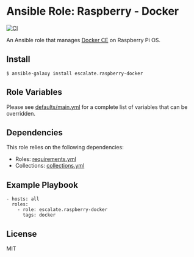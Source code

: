 # Ansible Role: Raspberry - Docker

[![CI](https://github.com/escalate/ansible-raspberry-docker/workflows/CI/badge.svg?event=push)](https://github.com/escalate/ansible-raspberry-docker/actions?query=workflow%3ACI)

An Ansible role that manages [Docker CE](https://www.docker.com) on Raspberry Pi OS.

## Install

```
$ ansible-galaxy install escalate.raspberry-docker
```

## Role Variables

Please see [defaults/main.yml](https://github.com/escalate/ansible-raspberry-docker/blob/master/defaults/main.yml) for a complete list of variables that can be overridden.

## Dependencies

This role relies on the following dependencies:

* Roles: [requirements.yml](https://github.com/escalate/ansible-raspberry-docker/blob/master/requirements.yml)
* Collections: [collections.yml](https://github.com/escalate/ansible-raspberry-docker/blob/master/collections.yml)

## Example Playbook

```
- hosts: all
  roles:
    - role: escalate.raspberry-docker
      tags: docker
```

## License

MIT
